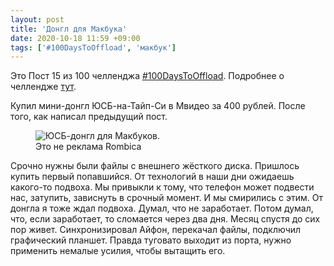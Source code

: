 ```yaml
---
layout: post
title: 'Донгл для Макбука'
date: 2020-10-18 11:59 +09:00
tags: ['#100DaysToOffload', 'макбук']
---
```


Это Пост 15 из 100 челленджа [#100DaysToOffload](/tags/#100daystooffload). Подробнее о челлендже [тут](/100-days-to-offload).

Купил мини-донгл ЮСБ-на-Тайп-Си в Мвидео за 400 рублей. После того, как написал предыдущий пост.

<figure>
  <img src="/images/macbook-dongle/IMG_2568.jpg" data-action="zoom" alt="ЮСБ-донгл для Макбуков.">
  <figcaption>Это не реклама Rombica</figcaption>
</figure>

Срочно нужны были файлы с внешнего жёсткого диска. Пришлось купить первый попавшийся. От технологий в наши дни ожидаешь какого-то подвоха. Мы привыкли к тому, что телефон может подвести нас, затупить, зависнуть в срочный момент. И мы смирились с этим. От донгла я тоже ждал подвоха. Думал, что не заработает. Потом думал, что, если заработает, то сломается через два дня. Месяц спустя до сих пор живет. Синхронизировал Айфон, перекачал файлы, подключил графический планшет. Правда туговато выходит из порта, нужно применить немалые усилия, чтобы вытащить его.
